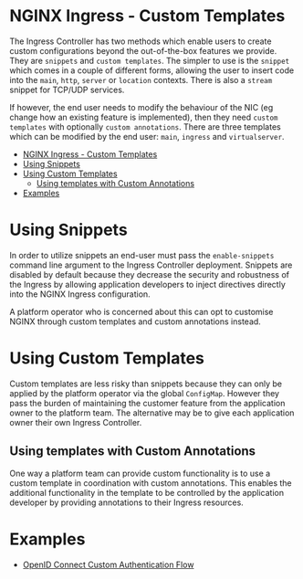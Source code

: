 # NGINX Ingress - Custom Templates

The Ingress Controller has two methods which enable users to create custom configurations beyond the out-of-the-box features we provide. They are `snippets` and `custom templates`. The simpler to use is the `snippet` which comes in a couple of different forms, allowing the user to insert code into the `main`, `http`, `server` or `location` contexts. There is also a `stream` snippet for TCP/UDP services. 

If however, the end user needs to modify the behaviour of the NIC (eg change how an existing feature is implemented), then they need `custom templates` with optionally `custom annotations`. There are three templates which can be modified by the end user: `main`, `ingress` and `virtualserver`.

- [NGINX Ingress - Custom Templates](#nginx-ingress---custom-templates)
- [Using Snippets](#using-snippets)
- [Using Custom Templates](#using-custom-templates)
  - [Using templates with Custom Annotations](#using-templates-with-custom-annotations)
- [Examples](#examples)


# Using Snippets

In order to utilize snippets an end-user must pass the `enable-snippets` command line argument to the Ingress Controller deployment. Snippets are disabled by default because they decrease the security and robustness of the Ingress by allowing application developers to inject directives directly into the NGINX Ingress configuration.

A platform operator who is concerned about this can opt to customise NGINX through custom templates and custom annotations instead.

#  Using Custom Templates

Custom templates are less risky than snippets because they can only be applied by the platform operator via the global `ConfigMap`. However they pass the burden of maintaining the customer feature from the application owner to the platform team. The alternative may be to give each application owner their own Ingress Controller.

## Using templates with Custom Annotations

One way a platform team can provide custom functionality is to use a custom template in coordination with custom annotations. This enables the additional functionality in the template to be controlled by the application developer by providing annotations to their Ingress resources.

# Examples

* [OpenID Connect Custom Authentication Flow](custom-oidc-flow/README.md)


